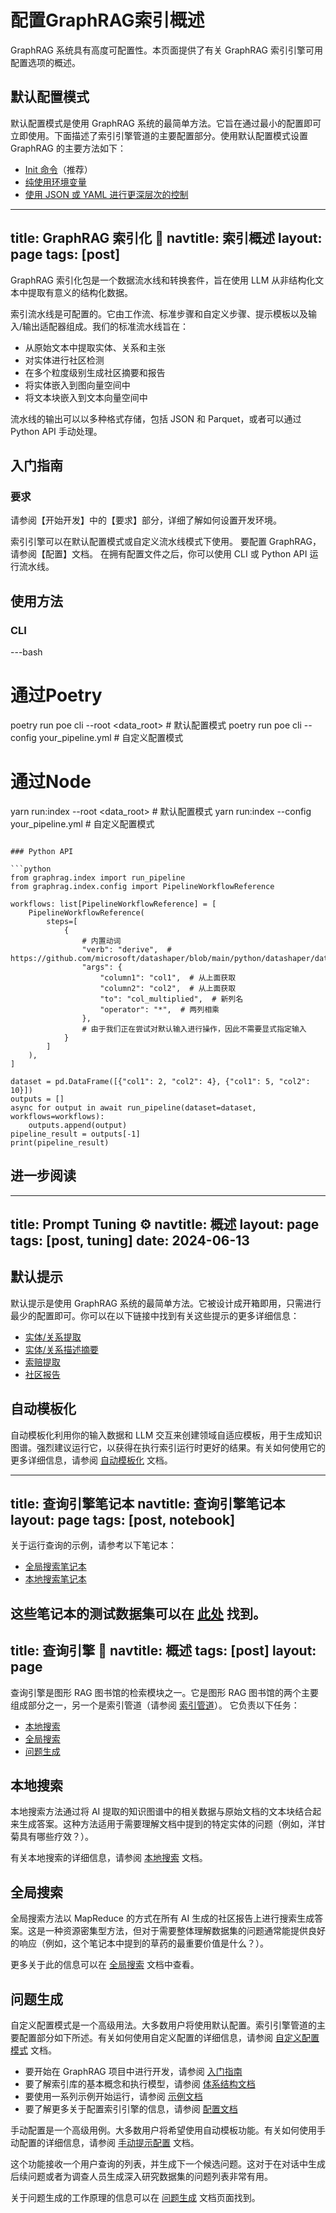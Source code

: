 # 配置GraphRAG索引概述

GraphRAG 系统具有高度可配置性。本页面提供了有关 GraphRAG 索引引擎可用配置选项的概述。

## 默认配置模式

默认配置模式是使用 GraphRAG 系统的最简单方法。它旨在通过最小的配置即可立即使用。下面描述了索引引擎管道的主要配置部分。使用默认配置模式设置 GraphRAG 的主要方法如下：

- [Init 命令](/posts/config/init)（推荐）
- [纯使用环境变量](/posts/config/env_vars)
- [使用 JSON 或 YAML 进行更深层次的控制](/posts/config/json_yaml)


---
title: GraphRAG 索引化 🤖
navtitle: 索引概述
layout: page
tags: [post]
---

GraphRAG 索引化包是一个数据流水线和转换套件，旨在使用 LLM 从非结构化文本中提取有意义的结构化数据。

索引流水线是可配置的。它由工作流、标准步骤和自定义步骤、提示模板以及输入/输出适配器组成。我们的标准流水线旨在：

- 从原始文本中提取实体、关系和主张
- 对实体进行社区检测
- 在多个粒度级别生成社区摘要和报告
- 将实体嵌入到图向量空间中
- 将文本块嵌入到文本向量空间中

流水线的输出可以以多种格式存储，包括 JSON 和 Parquet，或者可以通过 Python API 手动处理。

## 入门指南

### 要求

请参阅【开始开发】中的【要求】部分，详细了解如何设置开发环境。

索引引擎可以在默认配置模式或自定义流水线模式下使用。
要配置 GraphRAG，请参阅【配置】文档。
在拥有配置文件之后，你可以使用 CLI 或 Python API 运行流水线。

## 使用方法

### CLI

---bash
# 通过Poetry
poetry run poe cli --root <data_root> # 默认配置模式
poetry run poe cli --config your_pipeline.yml # 自定义配置模式

# 通过Node
yarn run:index --root <data_root> # 默认配置模式
yarn run:index --config your_pipeline.yml # 自定义配置模式

```

### Python API

```python
from graphrag.index import run_pipeline
from graphrag.index.config import PipelineWorkflowReference

workflows: list[PipelineWorkflowReference] = [
    PipelineWorkflowReference(
        steps=[
            {
                # 内置动词
                "verb": "derive",  # https://github.com/microsoft/datashaper/blob/main/python/datashaper/datashaper/engine/verbs/derive.py
                "args": {
                    "column1": "col1",  # 从上面获取
                    "column2": "col2",  # 从上面获取
                    "to": "col_multiplied",  # 新列名
                    "operator": "*",  # 两列相乘
                },
                # 由于我们正在尝试对默认输入进行操作，因此不需要显式指定输入
            }
        ]
    ),
]

dataset = pd.DataFrame([{"col1": 2, "col2": 4}, {"col1": 5, "col2": 10}])
outputs = []
async for output in await run_pipeline(dataset=dataset, workflows=workflows):
    outputs.append(output)
pipeline_result = outputs[-1]
print(pipeline_result)
```

## 进一步阅读

---
title: Prompt Tuning ⚙️
navtitle: 概述
layout: page
tags: [post, tuning]
date: 2024-06-13
---

## 默认提示

默认提示是使用 GraphRAG 系统的最简单方法。它被设计成开箱即用，只需进行最少的配置即可。你可以在以下链接中找到有关这些提示的更多详细信息：

- [实体/关系提取](http://github.com/microsoft/graphrag/blob/main/graphrag/index/graph/extractors/graph/prompts.py)
- [实体/关系描述摘要](http://github.com/microsoft/graphrag/blob/main/graphrag/index/graph/extractors/summarize/prompts.py)
- [索赔提取](http://github.com/microsoft/graphrag/blob/main/graphrag/index/graph/extractors/claims/prompts.py)
- [社区报告](http://github.com/microsoft/graphrag/blob/main/graphrag/index/graph/extractors/community_reports/prompts.py)

## 自动模板化

自动模板化利用你的输入数据和 LLM 交互来创建领域自适应模板，用于生成知识图谱。强烈建议运行它，以获得在执行索引运行时更好的结果。有关如何使用它的更多详细信息，请参阅 [自动模板化](/posts/prompt_tuning/auto_prompt_tuning) 文档。


---
title: 查询引擎笔记本
navtitle: 查询引擎笔记本
layout: page
tags: [post, notebook]
---

关于运行查询的示例，请参考以下笔记本：

- [全局搜索笔记本](/posts/query/notebooks/global_search_nb)
- [本地搜索笔记本](/posts/query/notebooks/local_search_nb)

这些笔记本的测试数据集可以在 [此处](/data/operation_dulce/dataset.zip) 找到。 
---
title: 查询引擎  🔎
navtitle: 概述
tags: [post]
layout: page
---

查询引擎是图形 RAG 图书馆的检索模块之一。它是图形 RAG 图书馆的两个主要组成部分之一，另一个是索引管道（请参阅 [索引管道](/posts/index/overview)）。
它负责以下任务：

- [本地搜索](#local-search)
- [全局搜索](#global-search)
- [问题生成](#question-generation)

## 本地搜索

本地搜索方法通过将 AI 提取的知识图谱中的相关数据与原始文档的文本块结合起来生成答案。这种方法适用于需要理解文档中提到的特定实体的问题（例如，洋甘菊具有哪些疗效？）。

有关本地搜索的详细信息，请参阅 [本地搜索](/posts/query/1-local_search) 文档。

## 全局搜索

全局搜索方法以 MapReduce 的方式在所有 AI 生成的社区报告上进行搜索生成答案。这是一种资源密集型方法，但对于需要整体理解数据集的问题通常能提供良好的响应（例如，这个笔记本中提到的草药的最重要价值是什么？）。

更多关于此的信息可以在 [全局搜索](/posts/query/0-global_search) 文档中查看。

## 问题生成



自定义配置模式是一个高级用法。大多数用户将使用默认配置。索引引擎管道的主要配置部分如下所述。有关如何使用自定义配置的详细信息，请参阅 [自定义配置模式](/posts/config/custom) 文档。


- 要开始在 GraphRAG 项目中进行开发，请参阅 [入门指南](/posts/developing/)
- 要了解索引库的基本概念和执行模型，请参阅 [体系结构文档](/posts/index/0-architecture/)
- 要使用一系列示例开始运行，请参阅 [示例文档](https://github.com/microsoft/graphrag/blob/main/examples/README.md)
- 要了解更多关于配置索引引擎的信息，请参阅 [配置文档](/posts/config/overview)




手动配置是一个高级用例。大多数用户将希望使用自动模板功能。有关如何使用手动配置的详细信息，请参阅 [手动提示配置](/posts/prompt_tuning/manual_prompt_tuning) 文档。

这个功能接收一个用户查询的列表，并生成下一个候选问题。这对于在对话中生成后续问题或者为调查人员生成深入研究数据集的问题列表非常有用。

关于问题生成的工作原理的信息可以在 [问题生成](/posts/query/2-question_generation) 文档页面找到。
